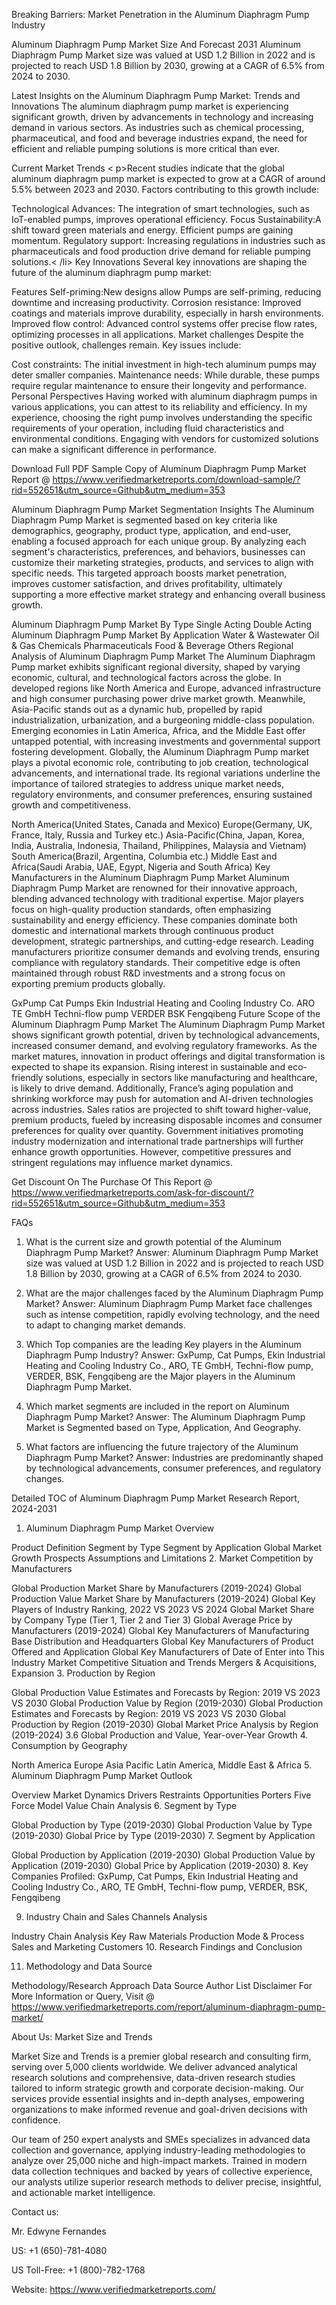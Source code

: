 Breaking Barriers: Market Penetration in the Aluminum Diaphragm Pump Industry


Aluminum Diaphragm Pump Market Size And Forecast 2031
Aluminum Diaphragm Pump Market size was valued at USD 1.2 Billion in 2022 and is projected to reach USD 1.8 Billion by 2030, growing at a CAGR of 6.5% from 2024 to 2030.

Latest Insights on the Aluminum Diaphragm Pump Market: Trends and Innovations
The aluminum diaphragm pump market is experiencing significant growth, driven by advancements in technology and increasing demand in various sectors. As industries such as chemical processing, pharmaceutical, and food and beverage industries expand, the need for efficient and reliable pumping solutions is more critical than ever.

Current Market Trends
< p>Recent studies indicate that the global aluminum diaphragm pump market is expected to grow at a CAGR of around 5.5% between 2023 and 2030. Factors contributing to this growth include:

Technological Advances: The integration of smart technologies, such as IoT-enabled pumps, improves operational efficiency.
Focus Sustainability:A shift toward green materials and energy. Efficient pumps are gaining momentum.
Regulatory support: Increasing regulations in industries such as pharmaceuticals and food production drive demand for reliable pumping solutions.< /li>
Key Innovations
Several key innovations are shaping the future of the aluminum diaphragm pump market:

Features Self-priming:New designs allow Pumps are self-priming, reducing downtime and increasing productivity.
Corrosion resistance: Improved coatings and materials improve durability, especially in harsh environments.
Improved flow control: Advanced control systems offer precise flow rates, optimizing processes in all applications.
Market challenges
Despite the positive outlook, challenges remain. Key issues include:

Cost constraints: The initial investment in high-tech aluminum pumps may deter smaller companies.
Maintenance needs: While durable, these pumps require regular maintenance to ensure their longevity and performance.
Personal Perspectives
Having worked with aluminum diaphragm pumps in various applications, you can attest to its reliability and efficiency. In my experience, choosing the right pump involves understanding the specific requirements of your operation, including fluid characteristics and environmental conditions. Engaging with vendors for customized solutions can make a significant difference in performance.

Download Full PDF Sample Copy of Aluminum Diaphragm Pump Market Report @ https://www.verifiedmarketreports.com/download-sample/?rid=552651&utm_source=Github&utm_medium=353

Aluminum Diaphragm Pump Market Segmentation Insights
The Aluminum Diaphragm Pump Market is segmented based on key criteria like demographics, geography, product type, application, and end-user, enabling a focused approach for each unique group. By analyzing each segment's characteristics, preferences, and behaviors, businesses can customize their marketing strategies, products, and services to align with specific needs. This targeted approach boosts market penetration, improves customer satisfaction, and drives profitability, ultimately supporting a more effective market strategy and enhancing overall business growth.

Aluminum Diaphragm Pump Market By Type
Single Acting
Double Acting
Aluminum Diaphragm Pump Market By Application
Water & Wastewater
Oil & Gas
Chemicals
Pharmaceuticals
Food & Beverage
Others
Regional Analysis of Aluminum Diaphragm Pump Market
The Aluminum Diaphragm Pump market exhibits significant regional diversity, shaped by varying economic, cultural, and technological factors across the globe. In developed regions like North America and Europe, advanced infrastructure and high consumer purchasing power drive market growth. Meanwhile, Asia-Pacific stands out as a dynamic hub, propelled by rapid industrialization, urbanization, and a burgeoning middle-class population. Emerging economies in Latin America, Africa, and the Middle East offer untapped potential, with increasing investments and governmental support fostering development. Globally, the Aluminum Diaphragm Pump market plays a pivotal economic role, contributing to job creation, technological advancements, and international trade. Its regional variations underline the importance of tailored strategies to address unique market needs, regulatory environments, and consumer preferences, ensuring sustained growth and competitiveness.

North America(United States, Canada and Mexico)
Europe(Germany, UK, France, Italy, Russia and Turkey etc.)
Asia-Pacific(China, Japan, Korea, India, Australia, Indonesia, Thailand, Philippines, Malaysia and Vietnam)
South America(Brazil, Argentina, Columbia etc.)
Middle East and Africa(Saudi Arabia, UAE, Egypt, Nigeria and South Africa)
Key Manufacturers in the Aluminum Diaphragm Pump Market
Aluminum Diaphragm Pump Market are renowned for their innovative approach, blending advanced technology with traditional expertise. Major players focus on high-quality production standards, often emphasizing sustainability and energy efficiency. These companies dominate both domestic and international markets through continuous product development, strategic partnerships, and cutting-edge research. Leading manufacturers prioritize consumer demands and evolving trends, ensuring compliance with regulatory standards. Their competitive edge is often maintained through robust R&D investments and a strong focus on exporting premium products globally.

GxPump
Cat Pumps
Ekin Industrial Heating and Cooling Industry Co.
ARO
TE GmbH
Techni-flow pump
VERDER
BSK
Fengqibeng
Future Scope of the Aluminum Diaphragm Pump Market
The Aluminum Diaphragm Pump Market shows significant growth potential, driven by technological advancements, increased consumer demand, and evolving regulatory frameworks. As the market matures, innovation in product offerings and digital transformation is expected to shape its expansion. Rising interest in sustainable and eco-friendly solutions, especially in sectors like manufacturing and healthcare, is likely to drive demand. Additionally, France’s aging population and shrinking workforce may push for automation and AI-driven technologies across industries. Sales ratios are projected to shift toward higher-value, premium products, fueled by increasing disposable incomes and consumer preferences for quality over quantity. Government initiatives promoting industry modernization and international trade partnerships will further enhance growth opportunities. However, competitive pressures and stringent regulations may influence market dynamics.

Get Discount On The Purchase Of This Report @ https://www.verifiedmarketreports.com/ask-for-discount/?rid=552651&utm_source=Github&utm_medium=353

FAQs
1. What is the current size and growth potential of the Aluminum Diaphragm Pump Market?
Answer: Aluminum Diaphragm Pump Market size was valued at USD 1.2 Billion in 2022 and is projected to reach USD 1.8 Billion by 2030, growing at a CAGR of 6.5% from 2024 to 2030.

2. What are the major challenges faced by the Aluminum Diaphragm Pump Market?
Answer: Aluminum Diaphragm Pump Market face challenges such as intense competition, rapidly evolving technology, and the need to adapt to changing market demands.

3. Which Top companies are the leading Key players in the Aluminum Diaphragm Pump Industry?
Answer: GxPump, Cat Pumps, Ekin Industrial Heating and Cooling Industry Co., ARO, TE GmbH, Techni-flow pump, VERDER, BSK, Fengqibeng are the Major players in the Aluminum Diaphragm Pump Market.

4. Which market segments are included in the report on Aluminum Diaphragm Pump Market?
Answer: The Aluminum Diaphragm Pump Market is Segmented based on Type, Application, And Geography.

5. What factors are influencing the future trajectory of the Aluminum Diaphragm Pump Market?
Answer: Industries are predominantly shaped by technological advancements, consumer preferences, and regulatory changes.

Detailed TOC of Aluminum Diaphragm Pump Market Research Report, 2024-2031
1. Aluminum Diaphragm Pump Market Overview

Product Definition
Segment by Type
Segment by Application
Global Market Growth Prospects
Assumptions and Limitations
2. Market Competition by Manufacturers

Global Production Market Share by Manufacturers (2019-2024)
Global Production Value Market Share by Manufacturers (2019-2024)
Global Key Players of Industry Ranking, 2022 VS 2023 VS 2024
Global Market Share by Company Type (Tier 1, Tier 2 and Tier 3)
Global Average Price by Manufacturers (2019-2024)
Global Key Manufacturers of Manufacturing Base Distribution and Headquarters
Global Key Manufacturers of Product Offered and Application
Global Key Manufacturers of Date of Enter into This Industry
Market Competitive Situation and Trends
Mergers & Acquisitions, Expansion
3. Production by Region

Global Production Value Estimates and Forecasts by Region: 2019 VS 2023 VS 2030
Global Production Value by Region (2019-2030)
Global Production Estimates and Forecasts by Region: 2019 VS 2023 VS 2030
Global Production by Region (2019-2030)
Global Market Price Analysis by Region (2019-2024) 3.6 Global Production and Value, Year-over-Year Growth
4. Consumption by Geography

North America
Europe
Asia Pacific
Latin America, Middle East & Africa
5. Aluminum Diaphragm Pump Market Outlook

Overview
Market Dynamics
Drivers
Restraints
Opportunities
Porters Five Force Model
Value Chain Analysis 
6. Segment by Type

Global Production by Type (2019-2030)
Global Production Value by Type (2019-2030)
Global Price by Type (2019-2030)
7. Segment by Application

Global Production by Application (2019-2030)
Global Production Value by Application (2019-2030)
Global Price by Application (2019-2030)
8. Key Companies Profiled: GxPump, Cat Pumps, Ekin Industrial Heating and Cooling Industry Co., ARO, TE GmbH, Techni-flow pump, VERDER, BSK, Fengqibeng

9. Industry Chain and Sales Channels Analysis

Industry Chain Analysis
Key Raw Materials
Production Mode & Process
Sales and Marketing
Customers
10. Research Findings and Conclusion

11. Methodology and Data Source

Methodology/Research Approach
Data Source
Author List
Disclaimer
For More Information or Query, Visit @ https://www.verifiedmarketreports.com/report/aluminum-diaphragm-pump-market/

About Us: Market Size and Trends

Market Size and Trends is a premier global research and consulting firm, serving over 5,000 clients worldwide. We deliver advanced analytical research solutions and comprehensive, data-driven research studies tailored to inform strategic growth and corporate decision-making. Our services provide essential insights and in-depth analyses, empowering organizations to make informed revenue and goal-driven decisions with confidence.

Our team of 250 expert analysts and SMEs specializes in advanced data collection and governance, applying industry-leading methodologies to analyze over 25,000 niche and high-impact markets. Trained in modern data collection techniques and backed by years of collective experience, our analysts utilize superior research methods to deliver precise, insightful, and actionable market intelligence.

Contact us:

Mr. Edwyne Fernandes

US: +1 (650)-781-4080

US Toll-Free: +1 (800)-782-1768

Website: https://www.verifiedmarketreports.com/
